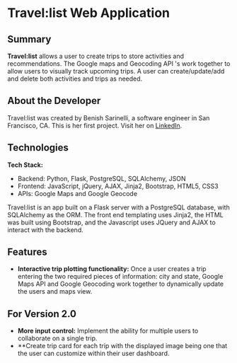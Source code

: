 # Travel:list Web Application

## Summary

**Travel:list** allows a user to create trips to store activities and recommendations. The Google maps and Geocoding API 's work together to allow users to visually track upcoming trips.  A user can create/update/add and delete both activities and trips as needed.


## About the Developer

Travel:list was created by Benish Sarinelli, a software engineer in San Francisco, CA. This is her first project.
Visit her on [LinkedIn](https://www.linkedin.com/in/bsarinelli/).


## Technologies

**Tech Stack:**
- Backend: Python, Flask, PostgreSQL, SQLAlchemy, JSON
- Frontend: JavaScript, jQuery, AJAX, Jinja2, Bootstrap, HTML5, CSS3
- APIs: Google Maps and Google Geocode


Travel:list is an app built on a Flask server with a PostgreSQL database, with SQLAlchemy as the ORM. The front end templating uses Jinja2, the HTML was built using Bootstrap, and the Javascript uses JQuery and AJAX to interact with the backend. 


## Features

- **Interactive trip plotting functionality:** Once a user creates a trip entering the two required pieces of information: city and state, Google Maps API and Google Geocoding work together to dynamically update the users and maps view.


## For Version 2.0

- **More input control:** Implement the ability for multiple users to collaborate on a single trip.
- **Create trip card for each trip with the displayed image being one that the user can customize within their user dashboard.


